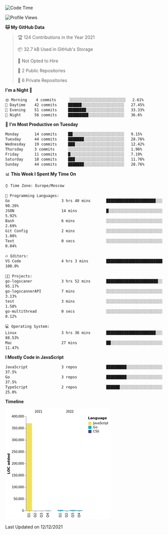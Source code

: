 <!--START_SECTION:waka-->
![Code Time](http://img.shields.io/badge/Code%20Time-55%20hrs%201%20min-blue)

![Profile Views](http://img.shields.io/badge/Profile%20Views-26-blue)

**🐱 My GitHub Data** 

> 🏆 124 Contributions in the Year 2021
 > 
> 📦 32.7 kB Used in GitHub's Storage 
 > 
> 🚫 Not Opted to Hire
 > 
> 📜 2 Public Repositories 
 > 
> 🔑 6 Private Repositories  
 > 
**I'm a Night 🦉** 

```text
🌞 Morning    4 commits      ░░░░░░░░░░░░░░░░░░░░░░░░░   2.61% 
🌆 Daytime    42 commits     ██████░░░░░░░░░░░░░░░░░░░   27.45% 
🌃 Evening    51 commits     ████████░░░░░░░░░░░░░░░░░   33.33% 
🌙 Night      56 commits     █████████░░░░░░░░░░░░░░░░   36.6%

```
📅 **I'm Most Productive on Tuesday** 

```text
Monday       14 commits     ██░░░░░░░░░░░░░░░░░░░░░░░   9.15% 
Tuesday      44 commits     ███████░░░░░░░░░░░░░░░░░░   28.76% 
Wednesday    19 commits     ███░░░░░░░░░░░░░░░░░░░░░░   12.42% 
Thursday     3 commits      ░░░░░░░░░░░░░░░░░░░░░░░░░   1.96% 
Friday       11 commits     █░░░░░░░░░░░░░░░░░░░░░░░░   7.19% 
Saturday     18 commits     ███░░░░░░░░░░░░░░░░░░░░░░   11.76% 
Sunday       44 commits     ███████░░░░░░░░░░░░░░░░░░   28.76%

```


📊 **This Week I Spent My Time On** 

```text
⌚︎ Time Zone: Europe/Moscow

💬 Programming Languages: 
Go                       3 hrs 40 mins       ██████████████████████░░░   90.26% 
JSON                     14 mins             █░░░░░░░░░░░░░░░░░░░░░░░░   5.92% 
Bash                     6 mins              ░░░░░░░░░░░░░░░░░░░░░░░░░   2.69% 
Git Config               2 mins              ░░░░░░░░░░░░░░░░░░░░░░░░░   1.08% 
Text                     0 secs              ░░░░░░░░░░░░░░░░░░░░░░░░░   0.04%

🔥 Editors: 
VS Code                  4 hrs 3 mins        █████████████████████████   100.0%

🐱‍💻 Projects: 
go-logscaner             3 hrs 52 mins       ███████████████████████░░   95.17% 
go-logscannerAPI         7 mins              ░░░░░░░░░░░░░░░░░░░░░░░░░   3.13% 
test                     3 mins              ░░░░░░░░░░░░░░░░░░░░░░░░░   1.58% 
go-multithread           0 secs              ░░░░░░░░░░░░░░░░░░░░░░░░░   0.12%

💻 Operating System: 
Linux                    3 hrs 36 mins       ██████████████████████░░░   88.53% 
Mac                      27 mins             ██░░░░░░░░░░░░░░░░░░░░░░░   11.47%

```

**I Mostly Code in JavaScript** 

```text
JavaScript               3 repos             █████████░░░░░░░░░░░░░░░░   37.5% 
Go                       3 repos             █████████░░░░░░░░░░░░░░░░   37.5% 
TypeScript               2 repos             ██████░░░░░░░░░░░░░░░░░░░   25.0%

```


**Timeline**

![Chart not found](https://raw.githubusercontent.com/jeezft/jeezft/main/charts/bar_graph.png) 


 Last Updated on 12/12/2021
<!--END_SECTION:waka-->

